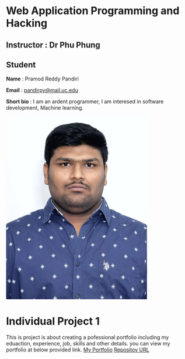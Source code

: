 # Web Application Programming and Hacking

## Instructor : Dr Phu Phung

## Student
**Name** : Pramod Reddy Pandiri

**Email** : pandirpy@mail.uc.edu

**Short bio** : I am an ardent programmer, I am interesed in software development, Machine learning.

![Headshot](/Images/pic.jpeg)

# Individual Project 1

This is project is about creating a pofessional portfolio including my eduaction, experience, job, skills and other details. you can view my portfolio at below provided link.
[My Portfolio]()
[Repositoy URL]()